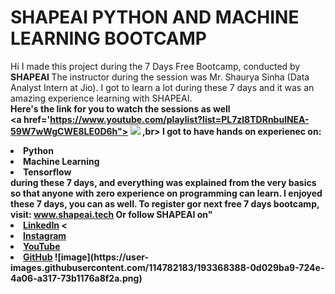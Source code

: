 # SHAPEAI PYTHON AND MACHINE LEARNING BOOTCAMP
Hi I made this project during the 7 Days Free Bootcamp, conducted by <b> SHAPEAI </b>
The instructor during the session was Mr. Shaurya Sinha (Data Analyst Intern at Jio). I got to learn a lot during these 7 days and it was an amazing experience learning with SHAPEAI.
<br><b>Here's the link for you to watch the sessions as well<br>
<a href='https://www.youtube.com/playlist?list=PL7zl8TDRnbulNEA-59W7wWgCWE8LE0D6h"> <img src="https://github.com/ShapeAI/PYTHON-AND=DATA-ANALYTICS/blob/main/YOUTUBE%20THUMBNAIL-5.png"></a>
,br> I got to have hands on experienec on:
<li>Python
<li>Machine Learning
<li>Tensorflow
<br>during these 7 days, and everything was explained from the very basics so that anyone with zero experience on programming can learn.
I enjoyed these 7 days, you can as well. To register gor next free 7 days bootcamp, visit:
<a href="https://www.shapeai.tech"> www.shapeai.tech</a>
Or follow SHAPEAI on"
<li><a href=
"https://in.linkedin.com/company/shapeai">LinkedIn</a>
<<li><a href=
"https://www.instagram.com/shape.ai/?hle=en">Instagram</a>
<li><a
Href=
"https://www.youtube.com/channel/UCTUvDLTW9meuDXWcbmISPdA">YouTube</a>
<li><a href=
"https://github.com/shapeai">GitHub</a>
![image](https://user-images.githubusercontent.com/114782183/193368388-0d029ba9-724e-4a06-a317-73b1176a8f2a.png)
